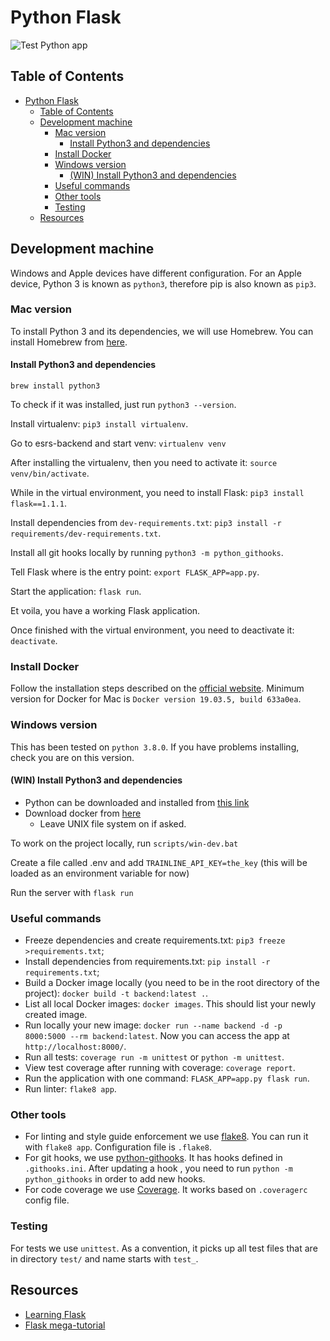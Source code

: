 # Python Flask

![Test Python app](https://github.com/georgeracu/esrs-backend/workflows/Test%20Python%20app/badge.svg)

## Table of Contents

- [Python Flask](#python-flask)
  - [Table of Contents](#table-of-contents)
  - [Development machine](#development-machine)
    - [Mac version](#mac-version)
      - [Install Python3 and dependencies](#install-python3-and-dependencies)
    - [Install Docker](#install-docker)
    - [Windows version](#windows-version)
      - [(WIN) Install Python3 and dependencies](#win-install-python3-and-dependencies)
    - [Useful commands](#useful-commands)
    - [Other tools](#other-tools)
    - [Testing](#testing)
  - [Resources](#resources)

## Development machine

Windows and Apple devices have different configuration. For an Apple device, Python 3 is known as `python3`, therefore pip is also known as `pip3`.

### Mac version

To install Python 3 and its dependencies, we will use Homebrew. You can install Homebrew from [here](https://brew.sh/).

#### Install Python3 and dependencies

`brew install python3`

To check if it was installed, just run `python3 --version`.

Install virtualenv: `pip3 install virtualenv`.

Go to esrs-backend and start venv: `virtualenv venv`

After installing the virtualenv, then you need to activate it: `source venv/bin/activate`.

While in the virtual environment, you need to install Flask: `pip3 install flask==1.1.1`.

Install dependencies from `dev-requirements.txt`: `pip3 install -r requirements/dev-requirements.txt`.

Install all git hooks locally by running `python3 -m python_githooks`.

Tell Flask where is the entry point: `export FLASK_APP=app.py`.

Start the application: `flask run`.

Et voila, you have a working Flask application.

Once finished with the virtual environment, you need to deactivate it: `deactivate`.

### Install Docker

Follow the installation steps described on the [official website](https://docs.docker.com/install/). Minimum version for Docker for Mac is `Docker version 19.03.5, build 633a0ea`.

### Windows version

This has been tested on `python 3.8.0`. If you have problems installing, check you are on this version.

#### (WIN) Install Python3 and dependencies

- Python can be downloaded and installed from [this link](https://www.python.org/downloads/)
- Download docker from [here](https://docs.docker.com/install/)
  - Leave UNIX file system on if asked.

To work on the project locally, run `scripts/win-dev.bat`

Create a file called .env and add  `TRAINLINE_API_KEY=the_key` (this will be loaded as an environment variable for now)

Run the server with `flask run`

### Useful commands

- Freeze dependencies and create requirements.txt: `pip3 freeze >requirements.txt`;
- Install dependencies from requirements.txt: `pip install -r requirements.txt`;
- Build a Docker image locally (you need to be in the root directory of the project): `docker build -t backend:latest .`.
- List all local Docker images: `docker images`. This should list your newly created image.
- Run locally your new image: `docker run --name backend -d -p 8000:5000 --rm backend:latest`. Now you can access the app at `http://localhost:8000/`.
- Run all tests: `coverage run -m unittest` or `python -m unittest`.
- View test coverage after running with coverage: `coverage report`.
- Run the application with one command: `FLASK_APP=app.py flask run`.
- Run linter: `flake8 app`.

### Other tools

- For linting and style guide enforcement we use [flake8](https://flake8.pycqa.org/en/latest/index.html). You can run it with `flake8 app`. Configuration file is `.flake8`.
- For git hooks, we use [python-githooks](https://github.com/ygpedroso/python-githooks). It has hooks defined in `.githooks.ini`. After updating a hook , you need to run `python -m python_githooks` in order to add new hooks.
- For code coverage we use [Coverage](https://coverage.readthedocs.io). It works based on `.coveragerc` config file.

### Testing

For tests we use `unittest`. As a convention, it picks up all test files that are in directory `test/` and name starts with `test_`.

## Resources

- [Learning Flask](https://pythonise.com/series/learning-flask/your-first-flask-app)
- [Flask mega-tutorial](https://blog.miguelgrinberg.com/post/the-flask-mega-tutorial-part-i-hello-world)
